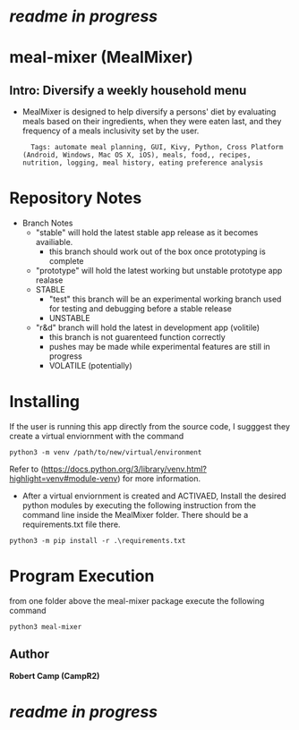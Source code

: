 
# ***readme in progress***
# meal-mixer (MealMixer)
## Intro: Diversify a weekly household menu

- MealMixer is designed to help diversify a persons' diet by evaluating
meals based on their ingredients, when they were eaten last, and they frequency
of a meals inclusivity set by the user.

        Tags: automate meal planning, GUI, Kivy, Python, Cross Platform (Android, Windows, Mac OS X, iOS), meals, food,, recipes, nutrition, logging, meal history, eating preference analysis
# Repository Notes
- Branch Notes
    - "stable" will hold the latest stable app release as it becomes availiable.
        - this branch should work out of the box once prototyping is complete
    - "prototype" will hold the latest working but unstable prototype app
realase
    - STABLE
        - "test" this branch will be an experimental working branch used for
    testing and debugging before a stable release
        - UNSTABLE
    - "r&d" branch will hold the latest in development app (volitile)
        - this branch is not guarenteed function correctly
        - pushes may be made while experimental features are still in progress
        - VOLATILE (potentially)
# Installing
If the user is running this app directly from the source code, I sugggest they
create a virtual enviornment with the command
```
python3 -m venv /path/to/new/virtual/environment
```

Refer to (https://docs.python.org/3/library/venv.html?highlight=venv#module-venv)
for more information.

- After a virtual enviornment is created and ACTIVAED, Install the desired
python modules by executing the following instruction from the command line inside the
MealMixer folder. There should be a requirements.txt file there.
```
python3 -m pip install -r .\requirements.txt
```
# Program Execution
from one folder above the meal-mixer package execute the following command
```
python3 meal-mixer
```
## Author
**Robert Camp (CampR2)**
# ***readme in progress***
